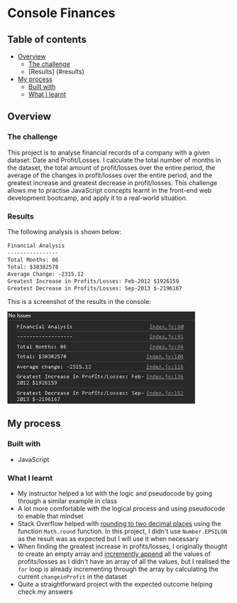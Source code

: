 # Console Finances

## Table of contents

- [Overview](#overview)
  - [The challenge](#the-challenge)
  - [Results] (#results)
- [My process](#my-process)
  - [Built with](#built-with)
  - [What I learnt](#what-i-learnt)

## Overview

### The challenge
This project is to analyse financial records of a company with a given dataset: Date and Profit/Losses. I calculate the total number of months in the dataset, the total amount of profit/losses over the entire period, the average of the changes in profit/losses over the entire period, and the greatest increase and greatest decrease in profit/losses. This challenge allows me to practise JavaScript concepts learnt in the front-end web development bootcamp, and apply it to a real-world situation. 

### Results
The following analysis is shown below:
```
Financial Analysis 
----------------
Total Months: 86
Total: $38382578
Average Change: -2315.12
Greatest Increase in Profits/Losses: Feb-2012 $1926159
Greatest Decrease in Profits/Losses: Sep-2013 $-2196167
```
This is a screenshot of the results in the console:

![Financial analysis results in the console](results.png)
## My process

### Built with
- JavaScript

### What I learnt
- My instructor helped a lot with the logic and pseudocode by going through a similar example in class
- A lot more comfortable with the logical process and using pseudocode to enable that mindset
- Stack Overflow helped with [rounding to two decimal places](https://stackoverflow.com/questions/11832914/how-to-round-to-at-most-2-decimal-places-if-necessary) using the function `Math.round` function. In this project, I didn't use `Number.EPSILON` as the result was as expected but I will use it when necessary 
- When finding the greatest increase in profits/losses, I originally thought to create an empty array and [incremently append](https://www.samanthaming.com/tidbits/87-5-ways-to-append-item-to-array/) all the values of profits/losses as I didn't have an array of all the values, but I realised the `for` loop is already incrementing through the array by calculating the current `changeinProfit` in the dataset
- Quite a straightforward project with the expected outcome helping check my answers